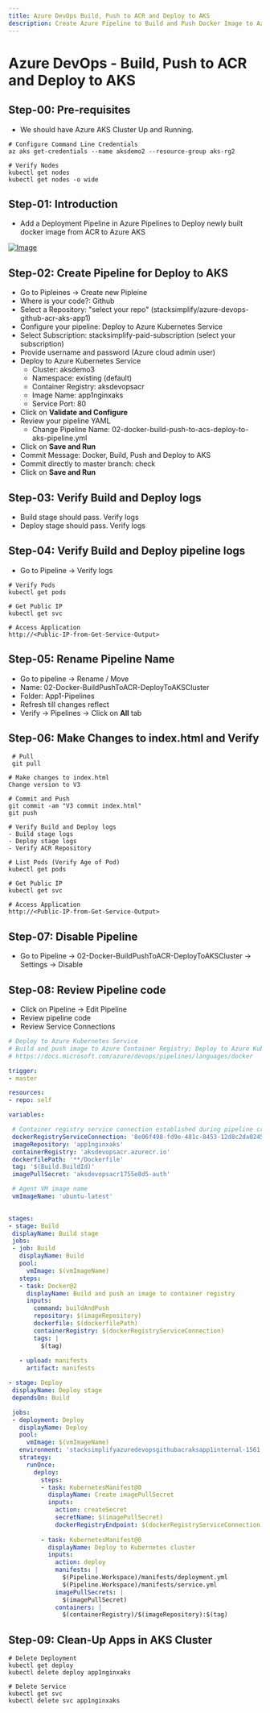 ```yaml
---
title: Azure DevOps Build, Push to ACR and Deploy to AKS
description: Create Azure Pipeline to Build and Push Docker Image to Azure Container Registry and Deploy to AKS Kubernetes Cluster  
---
```

# Azure DevOps - Build, Push to ACR and Deploy to AKS

## Step-00: Pre-requisites
- We should have Azure AKS Cluster Up and Running.
```
# Configure Command Line Credentials
az aks get-credentials --name aksdemo2 --resource-group aks-rg2

# Verify Nodes
kubectl get nodes 
kubectl get nodes -o wide
```

## Step-01: Introduction
- Add a Deployment Pipeline in Azure Pipelines to Deploy newly built docker image from ACR to Azure AKS

[![Image](https://www.stacksimplify.com/course-images/azure-devops-pipelines-deploy-to-aks.png "Azure AKS Kubernetes - Masterclass")](https://www.stacksimplify.com/course-images/azure-devops-pipelines-deploy-to-aks.png)

## Step-02: Create Pipeline for Deploy to AKS
- Go to Pipleines -> Create new Pipleine
- Where is your code?: Github
- Select a Repository: "select your repo" (stacksimplify/azure-devops-github-acr-aks-app1)
- Configure your pipeline: Deploy to Azure Kubernetes Service
- Select Subscription: stacksimplify-paid-subscription (select your subscription)
- Provide username and password (Azure cloud admin user)
- Deploy to Azure Kubernetes Service
  - Cluster: aksdemo3
  - Namespace: existing (default)
  - Container Registry: aksdevopsacr
  - Image Name: app1nginxaks
  - Service Port: 80
- Click on **Validate and Configure**
- Review your pipeline YAML
  -  Change Pipeline Name: 02-docker-build-push-to-acs-deploy-to-aks-pipeline.yml
- Click on **Save and Run**
- Commit Message: Docker, Build, Push and Deploy to AKS
- Commit directly to master branch: check
- Click on  **Save and Run**

 ## Step-03: Verify Build and Deploy logs
 - Build stage should pass. Verify logs
 - Deploy stage should pass. Verify logs


## Step-04: Verify Build and Deploy pipeline logs
- Go to Pipeline -> Verify logs
```
# Verify Pods
kubectl get pods

# Get Public IP
kubectl get svc

# Access Application
http://<Public-IP-from-Get-Service-Output>
```

 ## Step-05: Rename Pipeline Name
- Go to pipeline -> Rename / Move
- Name: 02-Docker-BuildPushToACR-DeployToAKSCluster
- Folder: App1-Pipelines
- Refresh till changes reflect
- Verify -> Pipelines -> Click on **All** tab

## Step-06: Make Changes to index.html and Verify
```
 # Pull
 git pull

# Make changes to index.html
Change version to V3

# Commit and Push
git commit -am "V3 commit index.html"
git push

# Verify Build and Deploy logs
- Build stage logs
- Deploy stage logs
- Verify ACR Repository

# List Pods (Verify Age of Pod)
kubectl get pods 

# Get Public IP
kubectl get svc

# Access Application
http://<Public-IP-from-Get-Service-Output>

``` 

## Step-07: Disable Pipeline
- Go to Pipeline -> 02-Docker-BuildPushToACR-DeployToAKSCluster -> Settings -> Disable


## Step-08: Review Pipeline code
- Click on Pipeline -> Edit Pipeline
- Review pipeline code
- Review Service Connections
 ```yaml
 # Deploy to Azure Kubernetes Service
# Build and push image to Azure Container Registry; Deploy to Azure Kubernetes Service
# https://docs.microsoft.com/azure/devops/pipelines/languages/docker

trigger:
- master

resources:
- repo: self

variables:

  # Container registry service connection established during pipeline creation
  dockerRegistryServiceConnection: '8e06f498-fd9e-481c-8453-12d8c2da0245'
  imageRepository: 'app1nginxaks'
  containerRegistry: 'aksdevopsacr.azurecr.io'
  dockerfilePath: '**/Dockerfile'
  tag: '$(Build.BuildId)'
  imagePullSecret: 'aksdevopsacr1755e8d5-auth'

  # Agent VM image name
  vmImageName: 'ubuntu-latest'
  

stages:
- stage: Build
  displayName: Build stage
  jobs:  
  - job: Build
    displayName: Build
    pool:
      vmImage: $(vmImageName)
    steps:
    - task: Docker@2
      displayName: Build and push an image to container registry
      inputs:
        command: buildAndPush
        repository: $(imageRepository)
        dockerfile: $(dockerfilePath)
        containerRegistry: $(dockerRegistryServiceConnection)
        tags: |
          $(tag)
          
    - upload: manifests
      artifact: manifests

- stage: Deploy
  displayName: Deploy stage
  dependsOn: Build

  jobs:
  - deployment: Deploy
    displayName: Deploy
    pool:
      vmImage: $(vmImageName)
    environment: 'stacksimplifyazuredevopsgithubacraksapp1internal-1561.default'
    strategy:
      runOnce:
        deploy:
          steps:
          - task: KubernetesManifest@0
            displayName: Create imagePullSecret
            inputs:
              action: createSecret
              secretName: $(imagePullSecret)
              dockerRegistryEndpoint: $(dockerRegistryServiceConnection)
              
          - task: KubernetesManifest@0
            displayName: Deploy to Kubernetes cluster
            inputs:
              action: deploy
              manifests: |
                $(Pipeline.Workspace)/manifests/deployment.yml
                $(Pipeline.Workspace)/manifests/service.yml
              imagePullSecrets: |
                $(imagePullSecret)
              containers: |
                $(containerRegistry)/$(imageRepository):$(tag)
 ``` 

 ## Step-09: Clean-Up Apps in AKS Cluster
 ```
 # Delete Deployment
 kubectl get deploy
 kubectl delete deploy app1nginxaks

 # Delete Service
 kubectl get svc
 kubectl delete svc app1nginxaks
 ```
